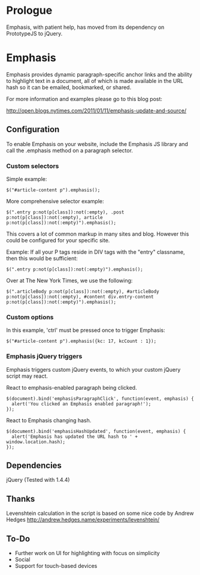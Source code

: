 Prologue
========

Emphasis, with patient help, has moved from its dependency on PrototypeJS to jQuery.

Emphasis
========

Emphasis provides dynamic paragraph-specific anchor links and the ability to highlight text in a document,
all of which is made available in the URL hash so it can be emailed, bookmarked, or shared.

For more information and examples please go to this blog post:

http://open.blogs.nytimes.com/2011/01/11/emphasis-update-and-source/

Configuration
---------------

To enable Emphasis on your website, include the Emphasis JS library and call the
.emphasis method on a paragraph selector.

### Custom selectors

Simple example:

    $("#article-content p").emphasis();

More comprehensive selector example:

    $(".entry p:not(p[class]):not(:empty), .post p:not(p[class]):not(:empty), article p:not(p[class]):not(:empty)").emphasis();

This covers a lot of common markup in many sites and blog. However this could be configured for your specific site.

Example: If all your P tags reside in DIV tags with the "entry" classname, then this would be sufficient:

    $(".entry p:not(p[class]):not(:empty)").emphasis();

Over at The New York Times, we use the following:

    $(".articleBody p:not(p[class]):not(:empty), #articleBody p:not(p[class]):not(:empty), #content div.entry-content p:not(p[class]):not(:empty)").emphasis();

### Custom options

In this example, 'ctrl' must be pressed once to trigger Emphasis:

    $("#article-content p").emphasis({kc: 17, kcCount : 1});

### Emphasis jQuery triggers

Emphasis triggers custom jQuery events, to which your custom jQuery script may react.

React to emphasis-enabled paragraph being clicked.

    $(document).bind('emphasisParagraphClick', function(event, emphasis) {
      alert('You clicked an Emphasis enabled paragraph!');
    });

React to Emphasis changing hash.

    $(document).bind('emphasisHashUpdated', function(event, emphasis) {
      alert('Emphasis has updated the URL hash to ' + window.location.hash);
    });


Dependencies
------------

jQuery (Tested with 1.4.4)

Thanks
------------

Levenshtein calculation in the script is based on some nice code by Andrew Hedges
http://andrew.hedges.name/experiments/levenshtein/

To-Do
------------

 - Further work on UI for highlighting with focus on simplicity
 - Social
 - Support for touch-based devices
